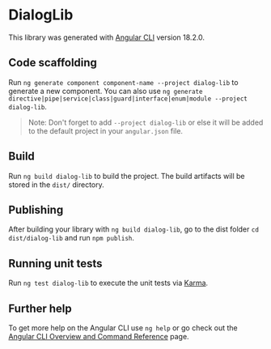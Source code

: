 # DialogLib

This library was generated with [Angular CLI](https://github.com/angular/angular-cli) version 18.2.0.

## Code scaffolding

Run `ng generate component component-name --project dialog-lib` to generate a new component. You can also use `ng generate directive|pipe|service|class|guard|interface|enum|module --project dialog-lib`.
> Note: Don't forget to add `--project dialog-lib` or else it will be added to the default project in your `angular.json` file. 

## Build

Run `ng build dialog-lib` to build the project. The build artifacts will be stored in the `dist/` directory.

## Publishing

After building your library with `ng build dialog-lib`, go to the dist folder `cd dist/dialog-lib` and run `npm publish`.

## Running unit tests

Run `ng test dialog-lib` to execute the unit tests via [Karma](https://karma-runner.github.io).

## Further help

To get more help on the Angular CLI use `ng help` or go check out the [Angular CLI Overview and Command Reference](https://angular.dev/tools/cli) page.
